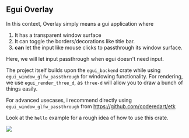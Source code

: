 ## Egui Overlay
In this context, Overlay simply means a gui application where
1. It has a transparent window surface
2. It can toggle the borders/decorations like title bar.
3. **can** let the input like mouse clicks to passthrough its window surface.

Here, we will let input passthrough when egui doesn't need input. 

The project itself builds upon the `egui_backend` crate while using `egui_window_glfw_passthrough` for windowing functionality. 
For rendering, we use `egui_render_three_d`, as `three-d` will allow you to draw a bunch of things easily. 

For advanced usecases, i recommend directly using `egui_window_glfw_passthrough` from https://github.com/coderedart/etk

Look at the `hello` example for a rough idea of how to use this crate.

![](https://imgur.com/u9PdJTQ)